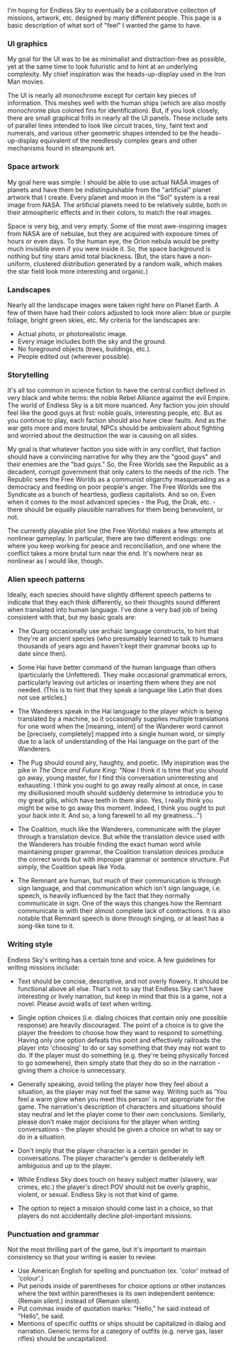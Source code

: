 I'm hoping for Endless Sky to eventually be a collaborative collection of missions, artwork, etc. designed by many different people. This page is a basic description of what sort of "feel" I wanted the game to have.

### UI graphics

My goal for the UI was to be as minimalist and distraction-free as possible, yet at the same time to look futuristic and to hint at an underlying complexity. My chief inspiration was the heads-up-display used in the Iron Man movies.

The UI is nearly all monochrome except for certain key pieces of information. This meshes well with the human ships (which are also mostly monochrome plus colored fins for identification). But, if you look closely, there are small graphical frills in nearly all the UI panels. These include sets of parallel lines intended to look like circuit traces, tiny, faint text and numerals, and various other geometric shapes intended to be the heads-up-display equivalent of the needlessly complex gears and other mechanisms found in steampunk art.

### Space artwork

My goal here was simple: I should be able to use actual NASA images of planets and have them be indistinguishable from the "artificial" planet artwork that I create. Every planet and moon in the "Sol" system is a real image from NASA. The artificial planets need to be relatively subtle, both in their atmospheric effects and in their colors, to match the real images.

Space is very big, and very empty. Some of the most awe-inspiring images from NASA are of nebulae, but they are acquired with exposure times of hours or even days. To the human eye, the Orion nebula would be pretty much invisible even if you were inside it. So, the space background is nothing but tiny stars amid total blackness. (But, the stars have a non-uniform, clustered distribution generated by a random walk, which makes the star field look more interesting and organic.)

### Landscapes

Nearly all the landscape images were taken right here on Planet Earth. A few of them have had their colors adjusted to look more alien: blue or purple foliage, bright green skies, etc. My criteria for the landscapes are:

* Actual photo, or photorealistic image.
* Every image includes both the sky and the ground.
* No foreground objects (trees, buildings, etc.).
* People edited out (wherever possible).

### Storytelling

It's all too common in science fiction to have the central conflict defined in very black and white terms: the noble Rebel Alliance against the evil Empire. The world of Endless Sky is a bit more nuanced. Any faction you join should feel like the good guys at first: noble goals, interesting people, etc. But as you continue to play, each faction should also have clear faults. And as the war gets more and more brutal, NPCs should be ambivalent about fighting and worried about the destruction the war is causing on all sides.

My goal is that whatever faction you side with in any conflict, that faction should have a convincing narrative for why they are the "good guys" and their enemies are the "bad guys." So, the Free Worlds see the Republic as a decadent, corrupt government that only caters to the needs of the rich. The Republic sees the Free Worlds as a communist oligarchy masquerading as a democracy and feeding on poor people's anger. The Free Worlds see the Syndicate as a bunch of heartless, godless capitalists. And so on. Even when it comes to the most advanced species - the Pug, the Drak, etc. - there should be equally plausible narratives for them being benevolent, or not.

The currently playable plot line (the Free Worlds) makes a few attempts at nonlinear gameplay. In particular, there are two different endings: one where you keep working for peace and reconciliation, and one where the conflict takes a more brutal turn near the end. It's nowhere near as nonlinear as I would like, though.

### Alien speech patterns

Ideally, each species should have slightly different speech patterns to indicate that they each think differently, so their thoughts sound different when translated into human language. I've done a very bad job of being consistent with that, but my basic goals are:

* The Quarg occasionally use archaic language constructs, to hint that they're an ancient species (who presumably learned to talk to humans thousands of years ago and haven't kept their grammar books up to date since then).

* Some Hai have better command of the human language than others (particularly the Unfettered). They make occasional grammatical errors, particularly leaving out articles or inserting them where they are not needed. (This is to hint that they speak a language like Latin that does not use articles.)

* The Wanderers speak in the Hai language to the player which is being translated by a machine, so it occasionally supplies multiple translations for one word when the [meaning, intent] of the Wanderer word cannot be [precisely, completely] mapped into a single human word, or simply due to a lack of understanding of the Hai language on the part of the Wanderers.

* The Pug should sound airy, haughty, and poetic. (My inspiration was the pike in _The Once and Future King_: "Now I think it is time that you should go away, young master, for I find this conversation uninteresting and exhausting. I think you ought to go away really almost at once, in case my disillusioned mouth should suddenly determine to introduce you to my great gills, which have teeth in them also. Yes, I really think you might be wise to go away this moment. Indeed, I think you ought to put your back into it. And so, a long farewell to all my greatness...")

* The Coalition, much like the Wanderers, communicate with the player through a translation device. But while the translation device used with the Wanderers has trouble finding the exact human word while maintaining proper grammar, the Coalition translation devices produce the correct words but with improper grammar or sentence structure. Put simply, the Coalition speak like Yoda.

* The Remnant are human, but much of their communication is through sign language, and that communication which isn't sign language, i.e. speech, is heavily influenced by the fact that they normally communicate in sign. One of the ways this changes how the Remnant communicate is with their almost complete lack of contractions. It is also notable that Remnant speech is done through singing, or at least has a song-like tone to it.

### Writing style

Endless Sky's writing has a certain tone and voice. A few guidelines for writing missions include:

* Text should be concise, descriptive, and not overly flowery. It should be functional above all else. That's not to say that Endless Sky can't have interesting or lively narration, but keep in mind that this is a game, not a novel. Please avoid walls of text when writing.

* Single option choices (i.e. dialog choices that contain only one possible response) are heavily discouraged. The point of a choice is to give the player the freedom to choose how they want to respond to something. Having only one option defeats this point and effectively railroads the player into 'choosing' to do or say something that they may not want to do. If the player must do something (e.g. they're being physically forced to go somewhere), then simply state that they do so in the narration - giving them a choice is unnecessary.

* Generally speaking, avoid telling the player how they feel about a situation, as the player may not feel the same way. Writing such as 'You feel a warm glow when you meet this person' is not appropriate for the game. The narration's description of characters and situations should stay neutral and let the player come to their own conclusions. Similarly, please don't make major decisions for the player when writing conversations - the player should be given a choice on what to say or do in a situation.

* Don't imply that the player character is a certain gender in conversations. The player character's gender is deliberately left ambiguous and up to the player. 

* While Endless Sky does touch on heavy subject matter (slavery, war crimes, etc.) the player's direct POV should not be overly graphic, violent, or sexual. Endless Sky is not that kind of game.

* The option to reject a mission should come last in a choice, so that players do not accidentally decline plot-important missions.

### Punctuation and grammar

Not the most thrilling part of the game, but it's important to maintain consistency so that your writing is easier to review.

* Use American English for spelling and punctuation (ex. 'color' instead of 'colour'.) 
* Put periods inside of parentheses for choice options or other instances where the text within parentheses is its own independent sentence: (Remain silent.) instead of (Remain silent).
* Put commas inside of quotation marks: "Hello," he said instead of "Hello", he said. 
* Mentions of specific outfits or ships should be capitalized in dialog and narration. Generic terms for a category of outfits (e.g. nerve gas, laser rifles) should be uncapitalized.
